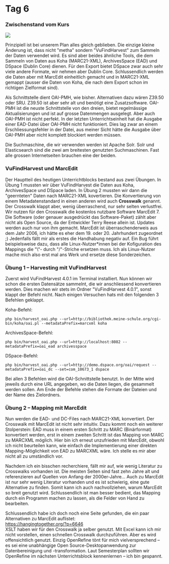 # Tag 6

### Zwischenstand vom Kurs
![](https://raw.githubusercontent.com/remooda/bain/master/pictures/2.png)

Prinzipiell ist bei unserem Plan alles gleich geblieben. Die einzige kleine Änderung ist, dass nicht "metha" sondern "VuFindHarvest" zum Sammeln der Daten verwendet wird. Es sind aber beides ähnliche Tools, die dem Sammeln von Daten aus Koha (MARC21-XML), ArchivesSpace (EAD) und DSpace (Dublin Core) dienen. Für den Export bietet DSpace zwar auch sehr viele andere Formate, wir nehmen aber Dublin Core. Schlussendlich werden die Daten aber mit MarcEdit einheitlich gemacht und in MARC21-XML gemappt (ausser die Daten von Koha, die nach dem Export schon im richtigen Zielformat sind).

Als Schnittstelle dient OAI-PMH, wie bisher. Alternativen dazu wären Z39.50 oder SRU. Z39.50 ist aber sehr alt und benötigt eine Zusatzsoftware. OAI-PMH ist die neuste Schnittstelle von den dreien, bietet regelmässige Aktualisierungen und ist auf grosse Datenmengen ausgelegt. Aber auch OAI-PMH ist nicht perfekt. In der letzten Unterrichtseinheit hat die Ausgabe einer EAD-Datei über OAI-PMH nicht funktioniert. Dies lag zwar an einem Erschliessungsfehler in der Datei, aus meiner Sicht hätte die Ausgabe über OAI-PMH aber nicht komplett blockiert werden müssen.

Die Suchmaschine, die wir verwenden werden ist Apache Solr. Solr und Elasticsearch sind die zwei am breitesten genutzten Suchmaschinen. Fast alle grossen Internetseiten brauchen eine der beiden.

### VuFindHarvest und MarcEdit

Der Hauptteil des heutigen Unterrichtblocks bestand aus zwei Übungen. In Übung 1 mussten wir über VuFindHarvest die Daten aus Koha, ArchivesSpace und DSpace laden. In Übung 2 mussten wir dann die "geernteten" Daten nach MARC21-XML kovertieren. Die Konvertierung von einem Metadatenstandard in einen anderen wird auch **Crosswalk** genannt. Der Crosswalk klappt aber, wenig überraschend, nur sehr selten verlustfrei. Wir nutzen für den Crosswalk die kostenlos nutzbare Software MarcEdit 7. Die Software (oder genauer ausgedrückt das Software-Paket) zählt aber nicht als Open Source, da der Entwickler Terry Reese allein ist. Updates werden auch nur von ihm gemacht. MarcEdit ist überraschenderweis aus dem Jahr 2006, ich hätte es eher dem 19. oder 20. Jahrhundert zugeordnet ;) Jedenfalls fällt mir als erstes die Handhabung negativ auf. Ein Bug führt beispielsweise dazu, dass alle Linux-Nutzer\*innen bei der Kofiguration des Mappings die "\\"- durch "/"-Striche ersetzen muss. Ich als Linux-Nutzer mache mich also erst mal ans Werk und ersetze diese Sonderzeichen.

### Übung 1 – Harvesting mit VuFindHarvest

Zuerst wird VuFindHarvest 4.0.1 im Terminal installiert. Nun können wir schon die ersten Datensätze sammelnt, die wir anschliessend konvertieren werden. Dies machen wir stets im Ordner "VuFindHarvest 4.0.1", sonst klappt der Befehl nicht. Nach einigen Versuchen hats mit den folgenden 3 Befehlen geklappt.

Koha-Befehl:

```php bin/harvest_oai.php --url=http://bibliothek.meine-schule.org/cgi-bin/koha/oai.pl --metadataPrefix=marcxml koha```

ArchivesSpace-Befehl:

```php bin/harvest_oai.php --url=http://localhost:8082 --metadataPrefix=oai_ead archivesspace```

DSpace-Befehl:

```php bin/harvest_oai.php --url=http://demo.dspace.org/oai/request --metadataPrefix=oai_dc --set=com_10673_1 dspace```

Bei allen 3 Befehlen wird die OAI-Schnittstelle benutzt. In der Mitte wird jeweils durch eine URL angegeben, wo die Daten liegen, die gesammelt werden sollen. Am Ende der Befehle stehen die Formate der Dateien und der Name des Zielordners.

### Übung 2 – Mapping mit MarcEdit

Nun werden die EAD- und DC-Files nach MARC21-XML konvertiert. Der Crosswalk mit MarcEdit ist nicht sehr intuitiv. Dazu kommt noch ein weiterer Stolperstein: EAD muss in einem ersten Schritt zu MARC (Binärformat) konvertiert werden, erst in einem zweiten Schritt ist das Mapping von MARC zu MARCXML möglich. Hier bin ich erneut unzufrieden mit MarcEdit, obwohl ich nicht beurteilen kann, wie einfach die Implementierung einer direkten Mapping-Möglichkeit von EAD zu MARCXML wäre. Ich stelle es mir aber nicht all zu umständlich vor.

Nachdem ich ein bisschen recherchiere, fällt mir auf, wie wenig Literatur zu Crosswalks vorhanden ist. Die meisten Seiten sind fast zehn Jahre alt und referenzieren auf Quellen von Anfang der 2000er-Jahre... Auch zu MarcEdit ist nur sehr wenig Literatur vorhanden und es ist schwierig, eine gute Alternative zu finden. Somit kann ich auch nachvollziehen, warum MarcEdit so breit genutzt wird. Schlussendlich ist man besser bedient, das Mapping durch ein Programm machen zu lassen, als die Felder von Hand zu bearbeiten.

Schlussendlich habe ich doch noch eine Seite gefunden, die ein paar Alternativen zu MarcEdit auflistet: <br>
https://hangingtogether.org/?p=6646 <br>
XSLT haben wir für den Crosswalk ja selber genutzt. Mit Excel kann ich mir nicht vorstellen, einen schnellen Crosswalk durchzuführen. Aber es wird offensichtlich genutzt. Einzig OpenRefine tönt für mich vielversprechend – es sei eine unabhängige Open Source-Desktopanwendung zur Datenbereinigung und -transformation. Laut Semesterplan sollten wir OpenRefine im nächsten Unterrichtsblock kennenlernen – ich bin gespannt.